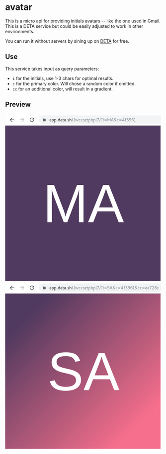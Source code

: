 # avatar

This is a micro api for providing initials avatars -- like the one used in Gmail.
This is a DETA service but could be easily adjusted to work in other environments.

You can run it without servers by sining up on [DETA](https://deta.sh) for free.

## Use

This service takes input as query parameters:

- `i` for the initials, use 1-3 chars for optimal results.
- `c` for the primary color. Will chose a random color if omitted.
- `cc` for an additional color, will result in a gradient.

## Preview

![alt text](avatar_onecolor.png "One color avatar")
![alt text](avatar_gradient.png "Gradient (two colors avatar)")
